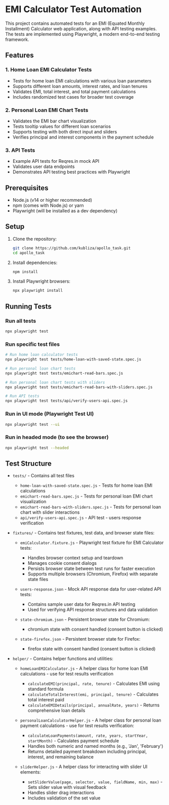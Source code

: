 # EMI Calculator Test Automation

This project contains automated tests for an EMI (Equated Monthly Installment) Calculator web application, along with API testing examples. The tests are implemented using Playwright, a modern end-to-end testing framework.

## Features

### 1. Home Loan EMI Calculator Tests
- Tests for home loan EMI calculations with various loan parameters
- Supports different loan amounts, interest rates, and loan tenures
- Validates EMI, total interest, and total payment calculations
- Includes randomized test cases for broader test coverage

### 2. Personal Loan EMI Chart Tests
- Validates the EMI bar chart visualization
- Tests tooltip values for different loan scenarios
- Supports testing with both direct input and sliders
- Verifies principal and interest components in the payment schedule

### 3. API Tests
- Example API tests for Reqres.in mock API
- Validates user data endpoints
- Demonstrates API testing best practices with Playwright

## Prerequisites

- Node.js (v14 or higher recommended)
- npm (comes with Node.js) or yarn
- Playwright (will be installed as a dev dependency)

## Setup

1. Clone the repository:
   ```bash
   git clone https://github.com/kubliza/apollo_task.git
   cd apollo_task
   ```

2. Install dependencies:
   ```bash
   npm install
   ```

3. Install Playwright browsers:
   ```bash
   npx playwright install
   ```

## Running Tests

### Run all tests
```bash
npx playwright test
```

### Run specific test files
```bash
# Run home loan calculator tests
npx playwright test tests/home-loan-with-saved-state.spec.js

# Run personal loan chart tests
npx playwright test tests/emichart-read-bars.spec.js

# Run personal loan chart tests with sliders
npx playwright test tests/emichart-read-bars-with-sliders.spec.js

# Run API tests
npx playwright test tests/api/verify-users-api.spec.js
```

### Run in UI mode (Playwright Test UI)
```bash
npx playwright test --ui
```

### Run in headed mode (to see the browser)
```bash
npx playwright test --headed
```

## Test Structure

- `tests/` - Contains all test files
  - `home-loan-with-saved-state.spec.js` - Tests for home loan EMI calculations
  - `emichart-read-bars.spec.js` - Tests for personal loan EMI chart visualization
  - `emichart-read-bars-with-sliders.spec.js` - Tests for personal loan chart with slider interactions
  - `api/verify-users-api.spec.js` - API test - users response verification
- `fixtures/` - Contains test fixtures, test data, and browser state files:
  - `emiCalculator.fixture.js` - Playwright test fixture for EMI Calculator tests:
    - Handles browser context setup and teardown
    - Manages cookie consent dialogs
    - Persists browser state between test runs for faster execution
    - Supports multiple browsers (Chromium, Firefox) with separate state files
  
  - `users-response.json` - Mock API response data for user-related API tests:
    - Contains sample user data for Reqres.in API testing
    - Used for verifying API response structures and data validation
    
  - `state-chromium.json` - Persistent browser state for Chromium:
    - chromium state with consent handled (consent button is clicked)

  - `state-firefox.json` - Persistent browser state for Firefox:
    - firefox state with consent handled (consent button is clicked)

- `helper/` - Contains helper functions and utilities:
  - `homeLoanEMICalculator.js` - A helper class for home loan EMI calculations - use for test results verification
    - `calculateEMI(principal, rate, tenure)` - Calculates EMI using standard formula
    - `calculateTotalInterest(emi, principal, tenure)` - Calculates total interest paid
    - `calculateEMIDetails(principal, annualRate, years)` - Returns comprehensive loan details

  - `personalLoanCalculatorHelper.js` - A helper class for personal loan payment calculations - use for test results verification:
    - `calculateLoanPayments(amount, rate, years, startYear, startMonth)` - Calculates payment schedule
    - Handles both numeric and named months (e.g., 'Jan', 'February')
    - Returns detailed payment breakdown including principal, interest, and remaining balance

  - `sliderHelper.js` - A helper class for interacting with slider UI elements:
    - `setSliderValue(page, selector, value, fieldName, min, max)` - Sets slider value with visual feedback
    - Handles slider drag interactions
    - Includes validation of the set value

